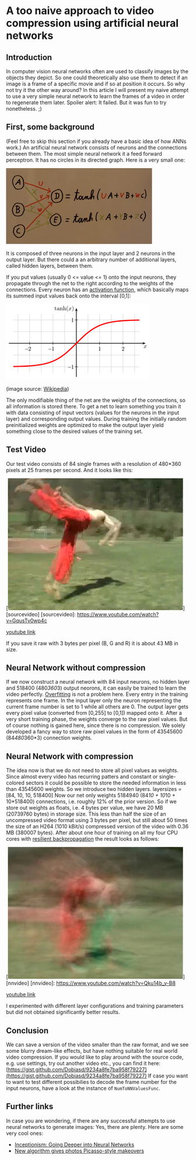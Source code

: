 A too naive approach to video compression using artificial neural networks
==========================================================================

Introduction
------------
In computer vision neural networks often are used to classify images by the objects they depict. So one could theoretically also use them to detect if an image is a frame of a specific movie and if so at position it occurs.
So why not try it the other way around?
In this article I will present my naive attempt to use a very simple neural network to learn the frames of a video in order to regenerate them later. Spoiler alert: It failed. But it was fun to try nonetheless. ;)

First, some background
----------------------
(Feel free to skip this section if you already have a basic idea of how ANNs work.)
An artificial neural network consists of neurons and the connections between them. The most simple neural network it a feed forward perceptron. It has no circles in its directed graph. Here is a very small one:

![nn](a_too_naive_approach_to_video_compression_using_artificial_neural_networks_files/nn.jpg)

It is composed of three neurons in the input layer and 2 neurons in the output layer. But there could a an arbitrary number of additional layers, called hidden layers, between them.

If you put values (usually 0 <= value <= 1) onto the input neurons, they propagate through the net to the right according to the weights of the connections. Every neuron has an [activation function](https://en.wikipedia.org/wiki/Sigmoid_function), which basically maps its summed input values back onto the interval [0,1]:

![tanh](a_too_naive_approach_to_video_compression_using_artificial_neural_networks_files/tanh.png)

(image source: [Wikipedia](https://de.wikipedia.org/wiki/Tangens_Hyperbolicus_und_Kotangens_Hyperbolicus#/media/File:Hyperbolic_Tangent.svg))

The only modifiable thing of the net are the weights of the connections, so all information is stored there. To get a net to learn something you train it with data consisting of input vectors (values for the neurons in the input layer) and corresponding output values. During training the initially random preinitialized weights are optimized to make the output layer yield something close to the desired values of the training set.

Test Video
----------
Our test video consists of 84 single frames with a resolution of 480*360 pixels at 25 frames per second. And it looks like this:

[![(Picture missing, uh oh)](a_too_naive_approach_to_video_compression_using_artificial_neural_networks_files/original_snapshot.jpg)][sourcevideo]
[sourcevideo]: https://www.youtube.com/watch?v=GqusTv0wp4c

[youtube link](https://www.youtube.com/watch?v=GqusTv0wp4c)

If you save it raw with 3 bytes per pixel (B, G and R) it is about 43 MB in size.

Neural Network without compression
----------------------------------
If we now construct a neural network with 84 input neurons, no hidden layer and 518400 (480*360*3) output neorons, it can easily be trained to learn the video perfectly. [Overfitting](https://en.wikipedia.org/wiki/Overfitting) is not a problem here. Every entry in the training represents one frame. In the input layer only the neuron representing the current frame number is set to 1 while all others are 0. The output layer gets every pixel value (converted from [0,255] to [0,1]) mapped onto it.
After a very short training phase, the weights converge to the raw pixel values. But of course nothing is gained here, since there is no compression. We solely developed a fancy way to store raw pixel values in the form of 43545600 (84*480*360*3) connection weights.

Neural Network with compression
-------------------------------
The idea now is that we do not need to store all pixel values as weights. Since almost every video has recurring patters and constant or single-colored sectors it could be possible to store the needed information in less than 43545600 weights.
So we introduce two hidden layers.
layersizes = [84, 10, 10, 518400]
Now our net only weights 5184940 (84*10 + 10*10 + 10*518400) connections, i.e. roughly 12% of the prior version.
So if we store out weights as floats, i.e. 4 bytes per value, we have 20 MB (20739760 bytes) in storage size. This less than half the size of an uncompressed video format using 3 bytes per pixel, but still about 50 times the size of an H264 (1010 kBit/s) compressed version of the video with 0.36 MB (380007 bytes).
After about one hour of training on all my four CPU cores with [resilient backpropagation](https://en.wikipedia.org/wiki/Rprop) the result looks as follows:

[![(Picture missing, uh oh)](a_too_naive_approach_to_video_compression_using_artificial_neural_networks_files/nn_snapshot.jpg)][nnvideo]
[nnvideo]: https://www.youtube.com/watch?v=Qku14b_v-B8

[youtube link](https://www.youtube.com/watch?v=Qku14b_v-B8)

I experimented with different layer configurations and training parameters but did not obtained significantly better results.

Conclusion
----------
We can save a version of the video smaller than the raw format, and we see some blurry dream-like effects, but have nothing suitable for real world video compression.
If you would like to play around with the source code, e.g. use settings, try out another video etc., you can find it here: [https://gist.github.com/Dobiasd/9234a8fe7ba958f79227](https://gist.github.com/Dobiasd/9234a8fe7ba958f79227)
If case you want to want to test different possibilies to decode the frame number for the input neurons, have a look at the instance of `NumToNNValuesFunc`.

Further links
-------------
In case you are wondering, if there are any successful attempts to use neural networks to generate images: Yes, there are plenty. Here are some very cool ones:

* [Inceptionism: Going Deeper into Neural Networks](http://googleresearch.blogspot.com/2015/06/inceptionism-going-deeper-into-neural.html)
* [New algorithm gives photos Picasso-style makeovers](http://mashable.com/2015/08/29/computer-photos/)